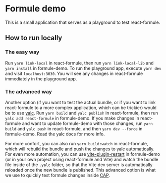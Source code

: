 # Formule demo

This is a small application that serves as a playground to test react-formule.

## How to run locally

### The easy way

Run `yarn link-local` in react-formule, then run `yarn link-local-lib` and `yarn install` in formule-demo. To run the playground app, execute `yarn dev` and visit `localhost:3030`. You will see any changes in react-formule immediately in the playground app.

### The advanced way

Another option (if you want to test the actual bundle, or if you want to link react-formule to a more complex application, which can be trickier) would be to use [yalc](https://www.google.com/url?sa=t&rct=j&q=&esrc=s&source=web&cd=&ved=2ahUKEwiEh4L_nMuCAxWG6gIHHYMAB38QFnoECAsQAQ&url=https%3A%2F%2Fgithub.com%2Fwclr%2Fyalc&usg=AOvVaw0iR17wRcI1T2OQnWaU1BUh&opi=89978449). Run `yarn build` and `yalc publish` in react-formule, then run `yalc add react-formule` in formule-demo. If you make changes in react-formule and want to update formule-demo with those changes, run `yarn build` and `yalc push` in react-formule, and then `yarn dev --force` in formule-demo. Read the yalc docs for more info.

For more confort, you can also run `yarn build:watch` in react-formule, which will rebuild the bundle and push the changes to yalc automatically. For even more automation, you can use [vite-plugin-restart](https://github.com/antfu/vite-plugin-restart) in formule-demo (or in your own project using react-formule and Vite) and watch the bundle file inside of the `.yalc` folder, so that the Vite dev server is automatically reloaded once the new bundle is published. This advanced option is what we use to quickly test formule changes inside [CAP](https://github.com/cernanalysispreservation/analysispreservation.cern.ch).
